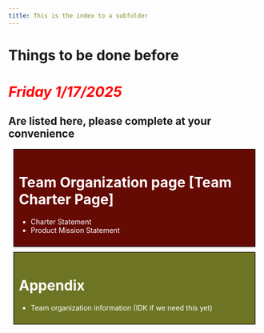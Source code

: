 ```yaml
---
title: This is the index to a subfolder
---
```


# Things to be done before

# <span style="color: red">*Friday 1/17/2025*</span>

## Are listed here, please complete at your convenience

<div style="border: 1px solid black; padding: 10px; margin: 10px; background-color:rgb(102, 10, 4);">

<span style = "color : white;">

# Team Organization page [Team Charter Page] 
- Charter Statement 
- Product Mission Statement
  
</span>

</div>

<div style="border: 1px solid black; padding: 10px; margin: 10px; background-color:rgb(109, 117, 36);">

<span style = "color : white;">

# Appendix 
- Team organization information (IDK if we need this yet)
  
</span>

</div>



